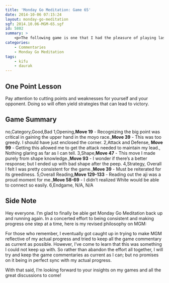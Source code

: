 ```yaml
---
title: 'Monday Go Meditation: Game 65'
date: 2014-10-06 07:15:24
layout: monday-go-meditation
sgf: 2014.10.06-MGM-65.sgf
id: 5802
summary: >
	<p>The following game is one that I had the pleasure of playing last week thanks for Daurak. I still have some reservations about playing games, so it’s helpful to have friends who ask to play games. And just to clarify, our ranks are not accurate at the moment; so we went ahead and played an even game (although I think we accidentally did no komi). Hope you enjoy the game!</p>
categories:
	- Commentaries
	- Monday Go Meditation
tags:
	- kifu
	- daurak
---
```


## One Point Lesson

Pay attention to cutting points and weaknesses for yourself and your opponent. Doing so will often yield strategies that can lead to victory.

## Game Summary

no,Category,Good,Bad
1,Opening,**Move 19** - Recognizing the big point was critical in gaining the upper hand in the moyo race.,**Move 39** - This was too greedy. I should have just enclosed the corner.
2,Attack and Defense, **Move 99** - Getting this allowed me to get the attack needed to maintain my lead., Nothing glaring as far as I can tell.
3,Shape,**Move 47** - This move I made purely from shape knowledge.,**Move 93** - I wonder if there’s a better response; but I ended up with bad shape after the peep.
4,Strategy, Overall I felt I was pretty consistent for the game.,**Move 39** - Must be reiterated for its greediness.
5,Overall Reading,**Move 129-133** - Reading out the aji was a proud moment for me.,**Move 58-69** - I didn’t realized White would be able to connect so easily.
6,Endgame, N/A, N/A


## Side Note

Hey everyone. I’m glad to finally be able get Monday Go Meditation back up and running again. In a concerted effort to being consistent and making progress one step at a time, here is my revised philosophy on MGM:

For those who remember, I eventually got caught up in trying to make MGM reflective of my actual progress and tried to keep all the game commentary as current as possible. However, I’ve come to learn that this was something I could not keep up with. So rather than abandon the effort all together, I will try and keep the game commentaries as current as I can; but no promises on it being in perfect sync with my actual progress.

With that said, I’m looking forward to your insights on my games and all the great discussions to come!
